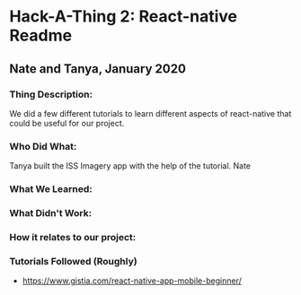 # Hack-A-Thing 2: React-native Readme
## Nate and Tanya, January 2020
### Thing Description:
We did a few different tutorials to learn different aspects of react-native that could be useful for our project.

### Who Did What:
Tanya built the ISS Imagery app with the help of the tutorial. Nate 

### What We Learned:

### What Didn't Work:

### How it relates to our project:

### Tutorials Followed (Roughly)
* https://www.gistia.com/react-native-app-mobile-beginner/
